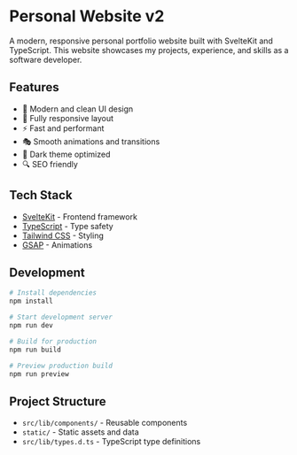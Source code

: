 # Personal Website v2

A modern, responsive personal portfolio website built with SvelteKit and TypeScript. This website showcases my projects, experience, and skills as a software developer.

## Features

- 🎨 Modern and clean UI design
- 📱 Fully responsive layout
- ⚡ Fast and performant
- 🎭 Smooth animations and transitions
- 🌙 Dark theme optimized
- 🔍 SEO friendly

## Tech Stack

- [SvelteKit](https://kit.svelte.dev/) - Frontend framework
- [TypeScript](https://www.typescriptlang.org/) - Type safety
- [Tailwind CSS](https://tailwindcss.com/) - Styling
- [GSAP](https://greensock.com/gsap/) - Animations

## Development

```bash
# Install dependencies
npm install

# Start development server
npm run dev

# Build for production
npm run build

# Preview production build
npm run preview
```

## Project Structure

- `src/lib/components/` - Reusable components
- `static/` - Static assets and data
- `src/lib/types.d.ts` - TypeScript type definitions

